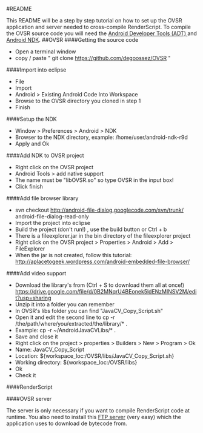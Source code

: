 #README

This README will be a step by step tutorial on how to set up the OVSR application and server needed to cross-compile RenderScript.
To compile the OVSR source code you will need the [Android Developer Tools (ADT) ](https://developer.android.com/sdk/installing/bundle.html) and [Android NDK](https://developer.android.com/tools/sdk/ndk/index.html#Installing).
##OVSR
####Getting the source code
* Open a terminal window
* copy / paste " git clone https://github.com/degoossez/OVSR "

####Import into eclipse
* File 
* Import
* Android > Existing Android Code Into Workspace
* Browse to the OVSR directory you cloned in step 1
* Finish

####Setup the NDK
* Window > Preferences > Android > NDK
* Browser to the NDK directory, example: /home/user/android-ndk-r9d
* Apply and Ok

####Add NDK to OVSR project
* Right click on the OVSR project
* Android Tools > add native support 
* The name must be "libOVSR.so" so type OVSR in the input box!
* Click finish

####Add file browser library
* svn checkout http://android-file-dialog.googlecode.com/svn/trunk/ android-file-dialog-read-only
* Import the project into eclipse
* Build the project (don't run!) , use the build button or Ctrl + b
* There is a fileexplorer.jar in the bin directory of the fileexplorer project
* Right click on the OVSR project > Properties > Android > Add > FileExplorer
* When the jar is not created, follow this tutorial: http://aplacetogeek.wordpress.com/android-embedded-file-browser/

####Add video support
* Download the library's from (Ctrl + S to download them all at once!) https://drive.google.com/file/d/0B2MNqrU4BEonek5ldENzMlNSV2M/edit?usp=sharing  
* Unzip it into a folder you can remember
* In OVSR's libs folder you can find "JavaCV_Copy_Script.sh" 
* Open it and edit the second line to cp -r /the/path/where/you/extracted/the/library/* .
* Example: cp -r ~/AndroidJavaCVLibs/* .
* Save and close it
* Right click on the project > properties > Builders > New > Program > Ok
* Name: JavaCV_Copy_Script
* Location: ${workspace_loc:/OVSR/libs/JavaCV_Copy_Script.sh}
* Working directory: ${workspace_loc:/OVSR/libs}
* Ok
* Check it

####RenderScript

####OVSR server

The server is only necessary if you want to compile RenderScript code at runtime.
You also need to install this [FTP server](https://help.ubuntu.com/community/PureFTP) (very easy) which the application uses to download de bytecode from.


